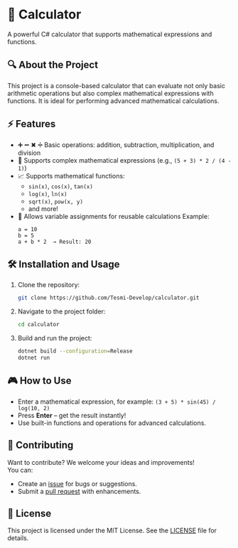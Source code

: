 # 🧮 Calculator

A powerful C# calculator that supports mathematical expressions and functions.

## 🔍 About the Project

This project is a console-based calculator that can evaluate not only basic arithmetic operations but also complex mathematical expressions with functions. It is ideal for performing advanced mathematical calculations.

## ⚡ Features

- ➕ ➖ ✖ ➗ Basic operations: addition, subtraction, multiplication, and division
- 🧩 Supports complex mathematical expressions (e.g., `(5 + 3) * 2 / (4 - 1)`)
- 📈 Supports mathematical functions:
    - `sin(x)`, `cos(x)`, `tan(x)`
    - `log(x)`, `ln(x)`
    - `sqrt(x)`, `pow(x, y)`
    - and more!
- 🔡 Allows variable assignments for reusable calculations 
  Example:
    ```  
    a = 10  
    b = 5  
    a + b * 2  → Result: 20  
    ```

## 🛠 Installation and Usage

1. Clone the repository:

    ```bash
    git clone https://github.com/Tesmi-Develop/calculator.git
    ```

2. Navigate to the project folder:

    ```bash
    cd calculator
    ```

3. Build and run the project:

    ```bash
    dotnet build --configuration=Release
    dotnet run
    ```

## 🎮 How to Use

- Enter a mathematical expression, for example:  `(3 + 5) * sin(45) / log(10, 2)`
- Press **Enter** – get the result instantly!
- Use built-in functions and operations for advanced calculations.

## 🤝 Contributing

Want to contribute? We welcome your ideas and improvements!  
You can:
- Create an [issue](https://github.com/Tesmi-Develop/calculator/issues) for bugs or suggestions.
- Submit a [pull request](https://github.com/Tesmi-Develop/calculator/pulls) with enhancements.

## 📜 License

This project is licensed under the MIT License. See the [LICENSE](LICENSE) file for details.
